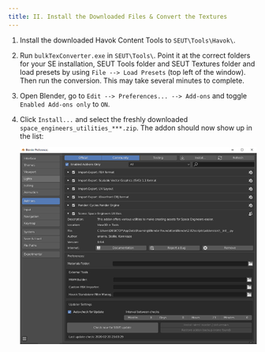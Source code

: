 ```yaml
---
title: II. Install the Downloaded Files & Convert the Textures
---
```

1. Install the downloaded Havok Content Tools to `SEUT\Tools\Havok\`.

2. Run `bulkTexConverter.exe` in `SEUT\Tools\`. Point it at the correct folders for your SE installation, SEUT Tools folder and SEUT Textures folder and load presets by using `File --> Load Presets` (top left of the window). Then run the conversion. This may take several minutes to complete.

3. Open Blender, go to `Edit --> Preferences... --> Add-ons` and toggle `Enabled Add-ons only` to `ON`.

4. Click `Install...` and select the freshly downloaded `space_engineers_utilities_***.zip`. The addon should now show up in the list:

    ![](./assets/images/reference/seut/installation_4.png)
